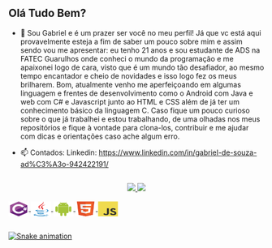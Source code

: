 

## Olá Tudo Bem?
- 🌱  Sou Gabriel e é um prazer ser você no meu perfil! Já que vc está aqui provavelmente esteja a fim de saber um pouco sobre mim e assim sendo vou me apresentar: eu tenho 21 anos e sou estudante de ADS na FATEC Guarulhos onde conheci o mundo da programação e me apaixonei logo de cara, visto que é um mundo tão desafiador, ao mesmo tempo encantador e cheio de novidades e isso logo fez os meus brilharem.
Bom, atualmente venho me aperfeiçoando em algumas linguagem e frentes de desenvolvimento como o Android com Java e web com C# e Javascript junto ao HTML e CSS além de já ter um conhecimento básico da linguagem C. Caso fique um pouco curioso sobre o que já trabalhei e estou trabalhando, de uma olhadas nos meus repositórios e fique à vontade para clona-los, contribuir e me ajudar com dicas e orientações caso ache algum erro.

- 📫 Contados: Linkedin: https://www.linkedin.com/in/gabriel-de-souza-ad%C3%A3o-942422191/
##
<div align="center">
  <a href="https://github.com/GabrieldeSouzza">
  <img height="180em" src="https://github-readme-stats.vercel.app/api?username=GabrieldeSouzza&show_icons=true&theme=dark&include_all_commits=true&count_private=true"/>
  <img height="180em" src="https://github-readme-stats.vercel.app/api/top-langs/?username=GabrieldeSouzza&layout=compact&langs_count=7&theme=dark"/>
</div>
 <div style="display: inline_block"><br>
  <img align="center" alt="Rafa-Csharp" height="30" width="40" src="https://raw.githubusercontent.com/devicons/devicon/master/icons/csharp/csharp-original.svg">
    <img align="center" alt="Rafa-CSS" height="30" width="40" src="https://raw.githubusercontent.com/devicons/devicon/master/icons/java/java-original.svg">
    <img align="center" alt="Rafa-HTML" height="30" width="40" src="https://raw.githubusercontent.com/devicons/devicon/master/icons/android/android-original.svg">
  <img align="center" alt="Rafa-HTML" height="30" width="40" src="https://raw.githubusercontent.com/devicons/devicon/master/icons/html5/html5-original.svg">


  <img align="center" alt="Rafa-Python" height="30" width="40" src="https://raw.githubusercontent.com/devicons/devicon/master/icons/javascript/javascript-original.svg"> 
</div>
 
##
![Snake animation](https://github.com/gabrieldesouza/gabrieldesouza/blob/output/github-contribution-grid-snake.svg)
             
        

  
